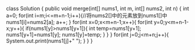 class Solution {
    public void merge(int[] nums1, int m, int[] nums2, int n) {
        int a=0;
        for(int i=m;i<=m+n-1;i++){//将nums2[]中的元素放到nums1[]中
            nums1[i]=nums2[a];
            a++;
        }
        for(int x=0;x<m+n-1;x++){
            for(int y=0;y<m+n-1-x;y++){
                if(nums1[y]>nums1[y+1]){
                    int temp=nums1[y+1];
                    nums1[y+1]=nums1[y];
                    nums1[y]=temp;
                }
            }
        }
        for(int j=0;j<m+n;j++){
            System.out.print(nums1[j]+" ");
        }
    }
}